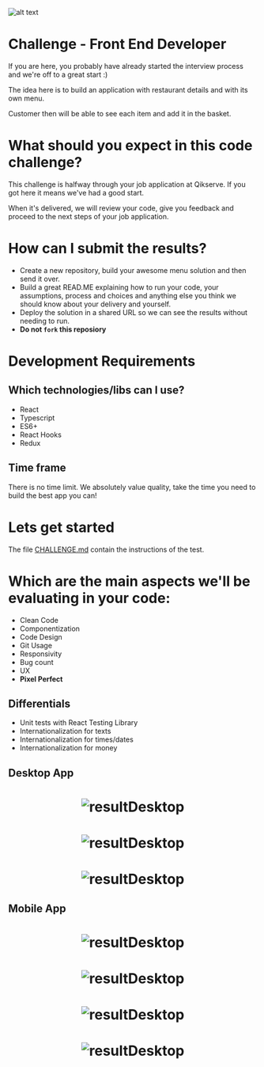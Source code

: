 ![alt text](https://qikserve.com/wp-content/uploads/2021/11/Blue-Logo.png)
# Challenge - Front End Developer
If you are here, you probably have already started the interview process and we're off to a great start :)

The idea here is to build an application with restaurant details and with its own menu.

Customer then will be able to see each item and add it in the basket.

# What should you expect in this code challenge?
This challenge is halfway through your job application at Qikserve. If you got here it means we've had a good start.

When it's delivered, we will review your code, give you feedback and proceed to the next steps of your job application.

# How can I submit the results?
- Create a new repository, build your awesome menu solution and then send it over.
- Build a great READ.ME explaining how to run your code, your assumptions, process and choices and anything else you think we should know about your delivery and yourself.
- Deploy the solution in a shared URL so we can see the results without needing to run.
- **Do not `fork` this reposiory**


# Development Requirements
## Which technologies/libs can I use?
- React
- Typescript
- ES6+
- React Hooks
- Redux


## Time frame
There is no time limit. We absolutely value quality, take the time you need to build the best app you can! 


# Lets get started
The file [CHALLENGE.md](CHALLENGE.md) contain the instructions of the test.

# Which are the main aspects we'll be evaluating in your code:
- Clean Code
- Componentization
- Code Design
- Git Usage
- Responsivity
- Bug count
- UX
- **Pixel Perfect**

## Differentials
- Unit tests with React Testing Library
- Internationalization for texts
- Internationalization for times/dates
- Internationalization for money


## Desktop App

<h1 align="center">
  <img alt="resultDesktop" title="CoinSync" src=".github/img01.png" />
</h1>

<h1 align="center">
  <img alt="resultDesktop" title="CoinSync" src=".github/img02.png" />
</h1>

<h1 align="center">
  <img alt="resultDesktop" title="CoinSync" src=".github/img033.png" />
</h1>

## Mobile App

<h1 align="center">
  <img alt="resultDesktop" title="CoinSync" src=".github/img04.png" />
</h1>

<h1 align="center">
  <img alt="resultDesktop" title="CoinSync" src=".github/img05.png" />
</h1>

<h1 align="center">
  <img alt="resultDesktop" title="CoinSync" src=".github/img06.png" />
</h1>

<h1 align="center">
  <img alt="resultDesktop" title="CoinSync" src=".github/img07.png" />
</h1>

